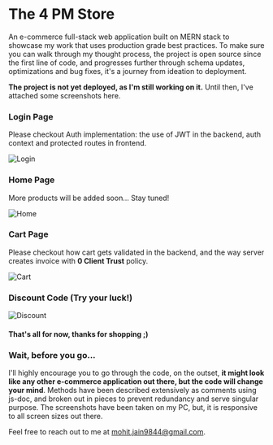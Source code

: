 # The 4 PM Store
An e-commerce full-stack web application built on MERN stack to showcase my work that uses production grade best practices. To make sure you can walk through my thought process, the project is open source since the first line of code, and progresses further through schema updates, optimizations and bug fixes, it's a journey from ideation to deployment. 

<b>The project is not yet deployed, as I'm still working on it.</b> Until then, I've attached some screenshots here.

### Login Page
Please checkout Auth implementation: the use of JWT in the backend, auth context and protected routes in frontend.

![Login](https://github.com/theGateway1/uniblox-ecommerce/assets/70198503/e334c055-7d59-4d0f-b4ee-b52be79f1a49)

### Home Page
More products will be added soon... Stay tuned!

![Home](https://github.com/theGateway1/uniblox-ecommerce/assets/70198503/2ac4a69d-be2e-4f86-84d2-bf2c1ab73de6)


### Cart Page
Please checkout how cart gets validated in the backend, and the way server creates invoice with <b>0 Client Trust</b> policy.

![Cart](https://github.com/theGateway1/uniblox-ecommerce/assets/70198503/c061db97-b0c4-4652-821c-b8bbcfd8d706)

### Discount Code (Try your luck!)

![Discount](https://github.com/theGateway1/uniblox-ecommerce/assets/70198503/78ea09db-47de-42c9-9643-1452a13ffbcc)

#### That's all for now, thanks for shopping ;)

### Wait, before you go...
I'll highly encourage you to go through the code, on the outset, <b>it might look like any other e-commerce application out there, but the code will change your mind</b>. Methods have been described extensively as comments using js-doc, and broken out in pieces to prevent redundancy and serve singular purpose. The screenshots have been taken on my PC, but, it is responsive to all screen sizes out there.

Feel free to reach out to me at [mohit.jain9844@gmail.com](mailto:mohit.jain9844@gmail.com).
